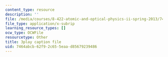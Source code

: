 ```yaml
---
content_type: resource
description: ''
file: /media/courses/8-422-atomic-and-optical-physics-ii-spring-2013/7464abcb62f92c655eaad85679239486_sYS3OCiLDzA.srt
file_type: application/x-subrip
learning_resource_types: []
ocw_type: OCWFile
resourcetype: Other
title: 3play caption file
uid: 7464abcb-62f9-2c65-5eaa-d85679239486
---
```

